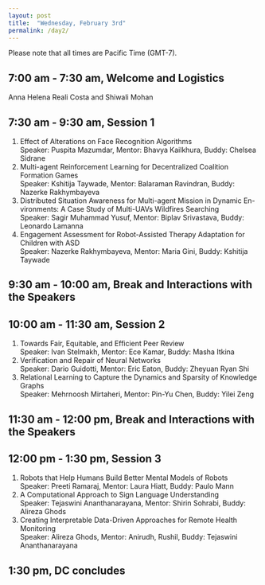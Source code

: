 ```yaml
---
layout: post
title:  "Wednesday, February 3rd"
permalink: /day2/
---
```


Please note that all times are Pacific Time (GMT-7). 


7:00 am - 7:30 am, Welcome and Logistics 
----
Anna Helena Reali Costa and Shiwali Mohan

7:30 am - 9:30 am, Session 1
-----
1. Effect of Alterations on Face Recognition Algorithms \
   Speaker: Puspita Mazumdar, Mentor: Bhavya Kailkhura, Buddy: Chelsea Sidrane
2. Multi-agent Reinforcement Learning for Decentralized Coalition Formation Games \
   Speaker: Kshitija Taywade, Mentor: Balaraman Ravindran, Buddy: Nazerke Rakhymbayeva
3. Distributed Situation Awareness for Multi-agent Mission in Dynamic En-vironments: A Case Study of Multi-UAVs Wildfires Searching  \
   Speaker: Sagir Muhammad Yusuf, Mentor: Biplav Srivastava, Buddy: Leonardo Lamanna
4. Engagement Assessment for Robot-Assisted Therapy Adaptation for Children with ASD \
   Speaker: Nazerke Rakhymbayeva, Mentor: Maria Gini, Buddy: Kshitija Taywade
   
9:30 am - 10:00 am, Break and Interactions with the Speakers
----

10:00 am - 11:30 am, Session 2
-----
1. Towards Fair, Equitable, and Efficient Peer Review \
   Speaker: Ivan Stelmakh, Mentor: Ece Kamar, Buddy: Masha Itkina
2. Verification and Repair of Neural Networks \
   Speaker: Dario Guidotti, Mentor: Eric Eaton, Buddy: Zheyuan Ryan Shi
3. Relational Learning to Capture the Dynamics and Sparsity of Knowledge Graphs \
   Speaker: Mehrnoosh Mirtaheri, Mentor: Pin-Yu Chen, Buddy: Yilei Zeng
   
11:30 am - 12:00 pm, Break and Interactions with the Speakers
----

12:00 pm - 1:30 pm, Session 3
----
1. Robots that Help Humans Build Better Mental Models of Robots \
   Speaker: Preeti Ramaraj, Mentor: Laura Hiatt, Buddy: Paulo Mann
2. A Computational Approach to Sign Language Understanding \
   Speaker: Tejaswini Ananthanarayana, Mentor: Shirin Sohrabi, Buddy: Alireza Ghods
3. Creating Interpretable Data-Driven Approaches for Remote Health Monitoring \
   Speaker: Alireza Ghods, Mentor: Anirudh, Rushil, Buddy: Tejaswini Ananthanarayana
  

1:30 pm, DC concludes
----

